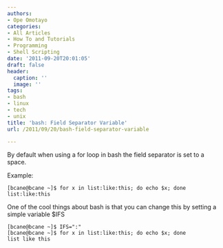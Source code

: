 ```yaml
---
authors:
- Ope Omotayo
categories:
- All Articles
- How To and Tutorials
- Programming
- Shell Scripting
date: '2011-09-20T20:01:05'
draft: false
header:
  caption: ''
  image: ''
tags:
- bash
- linux
- tech
- unix
title: 'bash: Field Separator Variable'
url: /2011/09/20/bash-field-separator-variable

---
```


By default when using a for loop in bash the field separator is set to a space.

Example:

    [bcane@bcane ~]$ for x in list:like:this; do echo $x; done  
    list:like:this

One of the cool things about bash is that you can change this by setting a simple variable $IFS

    [bcane@bcane ~]$ IFS=":"  
    [bcane@bcane ~]$ for x in list:like:this; do echo $x; done  
    list like this
